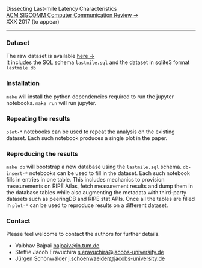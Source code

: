 Dissecting Last-mile Latency Characteristics  
[ACM SIGCOMM Computer Communication Review &rarr;](http://www.sigcomm.org/publications/computer-communication-review)  
XXX 2017 (to appear)  

---  

### Dataset

The raw dataset is available [here
&rarr;](http://cnds.eecs.jacobs-university.de/users/vbajpai/lm-ccr-2017/)  
It includes the SQL schema `lastmile.sql` and the dataset in sqlite3
format `lastmile.db`

### Installation

`make` will install the python dependencies required to run the jupyter
notebooks. `make run` will run jupyter.


### Repeating the results

`plot-*` notebooks can be used to repeat the analysis on the existing
dataset. Each such notebook produces a single plot in the paper.


### Reproducing the results

`make db` will bootstrap a new database using the `lastmile.sql` schema.
`db-insert-*` notebooks can be used to fill in the dataset. Each such
notebook fills in entries in one table. This includes mechanics to
provision measurements on RIPE Atlas, fetch measurement results and dump
them in the database tables while also augmenting the metadata with
third-party datasets such as peeringDB and RIPE stat APIs. Once all the
tables are filled in `plot-*` can be used to reproduce results on a
different dataset.


### Contact

Please feel welcome to contact the authors for further details.

- Vaibhav Bajpai <bajpaiv@in.tum.de>  
- Steffie Jacob Eravuchira <s.eravuchira@jacobs-university.de>  
- Jürgen Schönwälder <j.schoenwaelder@jacobs-university.de>  


